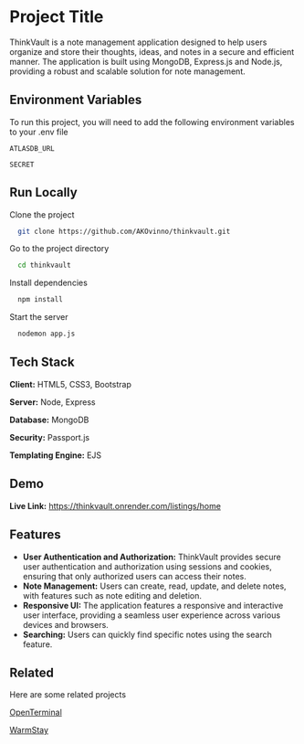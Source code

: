 
# Project Title

ThinkVault is a note management application designed to help users organize and store their thoughts, ideas, and notes in a secure and efficient manner. The application is built using MongoDB, Express.js and Node.js, providing a robust and scalable solution for note management.
## Environment Variables

To run this project, you will need to add the following environment variables to your .env file

`ATLASDB_URL`

`SECRET`


## Run Locally

Clone the project

```bash
  git clone https://github.com/AKOvinno/thinkvault.git
```

Go to the project directory

```bash
  cd thinkvault
```

Install dependencies

```bash
  npm install
```

Start the server

```bash
  nodemon app.js
```


## Tech Stack

**Client:** HTML5, CSS3, Bootstrap 

**Server:** Node, Express 

**Database:** MongoDB 

**Security:** Passport.js 

**Templating Engine:** EJS


## Demo

**Live Link:** https://thinkvault.onrender.com/listings/home


## Features

* **User Authentication and Authorization:** ThinkVault provides secure user authentication and authorization using sessions and cookies, ensuring that only authorized users can access their notes.
* **Note Management:** Users can create, read, update, and delete notes, with features such as note editing and deletion.
* **Responsive UI:** The application features a responsive and interactive user interface, providing a seamless user experience across various devices and browsers.
* **Searching:** Users can quickly find specific notes using the search feature.


## Related 

Here are some related projects

[OpenTerminal](https://openterminal.onrender.com/)

[WarmStay](https://warmstay.onrender.com/)

